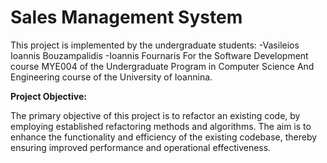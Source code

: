 # Sales Management System

This project is implemented by the undergraduate students: -Vasileios Ioannis Bouzampalidis -Ioannis Fournaris
For the Software Development course MYE004 of the Undergraduate Program in Computer Science And Engineering course of the University of Ioannina.

<b> Project Objective: </b>

The primary objective of this project is to refactor
an existing code, by employing established refactoring methods and algorithms.
The aim is to enhance the functionality and efficiency of the existing codebase,
thereby ensuring improved performance and operational effectiveness.
 
